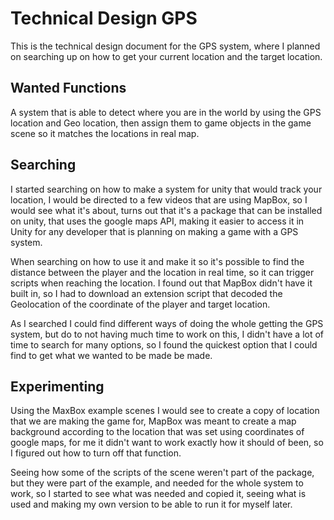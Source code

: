# Technical Design GPS

This is the technical design document for the GPS system, where I planned on searching up on how to get your current location and the target location. 

## Wanted Functions

A system that is able to detect where you are in the world by using the GPS location and Geo location, then assign them to game objects in the game scene so it matches the locations in real map.  
  
## Searching  
  
I started searching on how to make a system for unity that would track your location, I would be directed to a few videos that are using MapBox, so I would see what it's about, turns out that it's a package that can be installed on unity, that uses the google maps API, making it easier to access it in Unity for any developer that is planning on making a game with a GPS system.  
  
When searching on how to use it and make it so it's possible to find the distance between the player and the location in real time, so it can trigger scripts when reaching the location. I found out that MapBox didn't have it built in, so I had to download an extension script that decoded the Geolocation of the coordinate of the player and target location.     
  
As I searched I could find different ways of doing the whole getting the GPS system, but do to not having much time to work on this, I didn't have a lot of time to search for many options, so I found the quickest option that I could find to get what we wanted to be made be made. 
  
## Experimenting  
  
Using the MaxBox example scenes I would see to create a copy of location that we are making the game for, MapBox was meant to create a map background according to the location that was set using coordinates of google maps, for me it didn't want to work exactly how it should of been, so I figured out how to turn off that function.  
  
Seeing how some of the scripts of the scene weren't part of the package, but they were part of the example, and needed for the whole system to work, so I started to see what was needed and copied it, seeing what is used and making my own version to be able to run it for myself later.  
  

